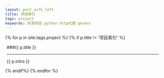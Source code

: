 ```yaml
---
layout: post_with_left
title: 项目索引
tags: project
keywords: 开源项目 python http代理 gevent
---
```


{% for p in site.tags.project %}
{% if p.title != '项目索引' %}
<div class="uk-panel uk-panel-box" style="margin:5px"> 
    ###{{ p.title }}
    <hr/>
    <p >{{ p.intro }}</p>
</div>
{% endif%}
{% endfor %}

